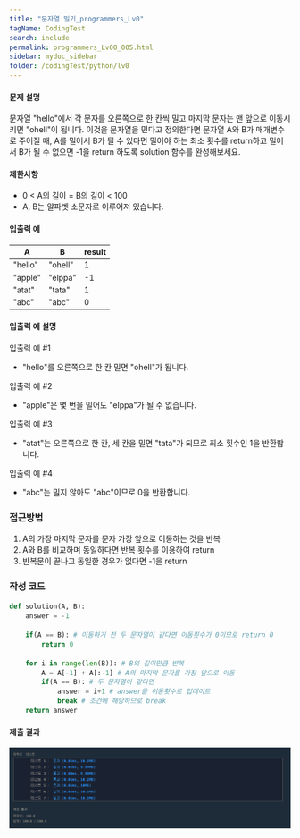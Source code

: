 ```yaml
---
title: "문자열 밀기_programmers_Lv0"
tagName: CodingTest
search: include
permalink: programmers_Lv00_005.html
sidebar: mydoc_sidebar
folder: /codingTest/python/lv0
---
```



#### 문제 설명 <br>

문자열 "hello"에서 각 문자를 오른쪽으로 한 칸씩 밀고 마지막 문자는 맨 앞으로 이동시키면 "ohell"이 됩니다. 이것을 문자열을 민다고 정의한다면 문자열 A와 B가 매개변수로 주어질 때, A를 밀어서 B가 될 수 있다면 밀어야 하는 최소 횟수를 return하고 밀어서 B가 될 수 없으면 -1을 return 하도록 solution 함수를 완성해보세요.

#### 제한사항 <br>

- 0 < A의 길이 = B의 길이 < 100
- A, B는 알파벳 소문자로 이루어져 있습니다.

#### 입출력 예 <br>
  
A|B|result
---|---|---
"hello"|"ohell"|1
"apple"|"elppa"|-1
"atat"|"tata"|1
"abc"|"abc"|0  

#### 입출력 예 설명 <br>

입출력 예 #1
- "hello"를 오른쪽으로 한 칸 밀면 "ohell"가 됩니다.

입출력 예 #2
- "apple"은 몇 번을 밀어도 "elppa"가 될 수 없습니다.

입출력 예 #3
- "atat"는 오른쪽으로 한 칸, 세 칸을 밀면 "tata"가 되므로 최소 횟수인 1을 반환합니다.

입출력 예 #4
- "abc"는 밀지 않아도 "abc"이므로 0을 반환합니다.

### 접근방법 <br>

1. A의 가장 마지막 문자를 문자 가장 앞으로 이동하는 것을 반복
2. A와 B를 비교하며 동일하다면 반복 횟수를 이용하여 return 
3. 반복문이 끝나고 동일한 경우가 없다면 -1을 return 

### 작성 코드 <br>

```python
def solution(A, B):
    answer = -1
    
    if(A == B): # 이동하기 전 두 문자열이 같다면 이동횟수가 0이므로 return 0
        return 0
    
    for i in range(len(B)): # B의 길이만큼 반복
        A = A[-1] + A[:-1] # A의 마지막 문자를 가장 앞으로 이동
        if(A == B): # 두 문자열이 같다면
            answer = i+1 # answer을 이동횟수로 업데이트
            break # 조건에 해당하므로 break
    return answer
```

#### 제출 결과

![제출 결과](\images\programmers_Lv00_005.png)



